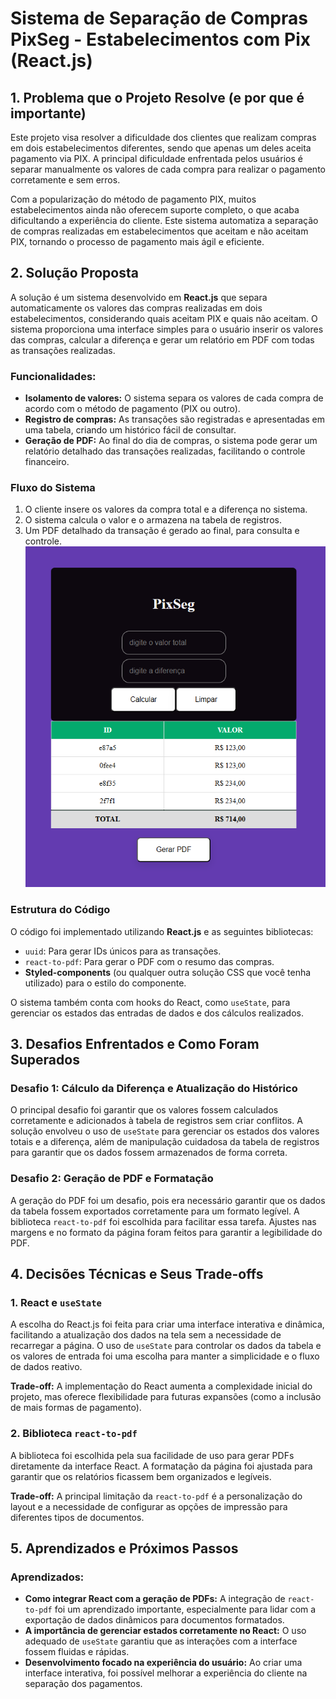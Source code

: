 # Sistema de Separação de Compras PixSeg - Estabelecimentos com Pix (React.js)

## 1. Problema que o Projeto Resolve (e por que é importante)

Este projeto visa resolver a dificuldade dos clientes que realizam compras em dois estabelecimentos diferentes, sendo que apenas um deles aceita pagamento via PIX. A principal dificuldade enfrentada pelos usuários é separar manualmente os valores de cada compra para realizar o pagamento corretamente e sem erros.

Com a popularização do método de pagamento PIX, muitos estabelecimentos ainda não oferecem suporte completo, o que acaba dificultando a experiência do cliente. Este sistema automatiza a separação de compras realizadas em estabelecimentos que aceitam e não aceitam PIX, tornando o processo de pagamento mais ágil e eficiente.

## 2. Solução Proposta

A solução é um sistema desenvolvido em **React.js** que separa automaticamente os valores das compras realizadas em dois estabelecimentos, considerando quais aceitam PIX e quais não aceitam. O sistema proporciona uma interface simples para o usuário inserir os valores das compras, calcular a diferença e gerar um relatório em PDF com todas as transações realizadas.

### Funcionalidades:

- **Isolamento de valores:** O sistema separa os valores de cada compra de acordo com o método de pagamento (PIX ou outro).
- **Registro de compras:** As transações são registradas e apresentadas em uma tabela, criando um histórico fácil de consultar.
- **Geração de PDF:** Ao final do dia de compras, o sistema pode gerar um relatório detalhado das transações realizadas, facilitando o controle financeiro.

### Fluxo do Sistema

1. O cliente insere os valores da compra total e a diferença no sistema.
2. O sistema calcula o valor e o armazena na tabela de registros.
3. Um PDF detalhado da transação é gerado ao final, para consulta e controle.
![alt text](template.png)

### Estrutura do Código

O código foi implementado utilizando **React.js** e as seguintes bibliotecas:

- `uuid`: Para gerar IDs únicos para as transações.
- `react-to-pdf`: Para gerar o PDF com o resumo das compras.
- **Styled-components** (ou qualquer outra solução CSS que você tenha utilizado) para o estilo do componente.

O sistema também conta com hooks do React, como `useState`, para gerenciar os estados das entradas de dados e dos cálculos realizados.

## 3. Desafios Enfrentados e Como Foram Superados

### Desafio 1: Cálculo da Diferença e Atualização do Histórico
O principal desafio foi garantir que os valores fossem calculados corretamente e adicionados à tabela de registros sem criar conflitos. A solução envolveu o uso de `useState` para gerenciar os estados dos valores totais e a diferença, além de manipulação cuidadosa da tabela de registros para garantir que os dados fossem armazenados de forma correta.

### Desafio 2: Geração de PDF e Formatação
A geração do PDF foi um desafio, pois era necessário garantir que os dados da tabela fossem exportados corretamente para um formato legível. A biblioteca `react-to-pdf` foi escolhida para facilitar essa tarefa. Ajustes nas margens e no formato da página foram feitos para garantir a legibilidade do PDF.

## 4. Decisões Técnicas e Seus Trade-offs

### 1. **React e `useState`**
A escolha do React.js foi feita para criar uma interface interativa e dinâmica, facilitando a atualização dos dados na tela sem a necessidade de recarregar a página. O uso de `useState` para controlar os dados da tabela e os valores de entrada foi uma escolha para manter a simplicidade e o fluxo de dados reativo.

**Trade-off:** A implementação do React aumenta a complexidade inicial do projeto, mas oferece flexibilidade para futuras expansões (como a inclusão de mais formas de pagamento).

### 2. **Biblioteca `react-to-pdf`**
A biblioteca foi escolhida pela sua facilidade de uso para gerar PDFs diretamente da interface React. A formatação da página foi ajustada para garantir que os relatórios ficassem bem organizados e legíveis.

**Trade-off:** A principal limitação da `react-to-pdf` é a personalização do layout e a necessidade de configurar as opções de impressão para diferentes tipos de documentos.

## 5. Aprendizados e Próximos Passos

### Aprendizados:

- **Como integrar React com a geração de PDFs:** A integração de `react-to-pdf` foi um aprendizado importante, especialmente para lidar com a exportação de dados dinâmicos para documentos formatados.
- **A importância de gerenciar estados corretamente no React:** O uso adequado de `useState` garantiu que as interações com a interface fossem fluidas e rápidas.
- **Desenvolvimento focado na experiência do usuário:** Ao criar uma interface interativa, foi possível melhorar a experiência do cliente na separação dos pagamentos.